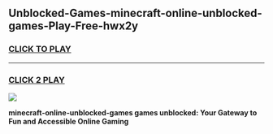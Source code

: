 
## Unblocked-Games-minecraft-online-unblocked-games-Play-Free-hwx2y
<h3>
<a href="https://premium76.site?title=minecraft-online-unblocked-games&ref=20A">CLICK TO PLAY</a></h3>
<hr>

<h3>
<a href="https://premium76.site?title=minecraft-online-unblocked-games&ref=20A">CLICK 2 PLAY</a>
  
</h3>

<a href="https://premium76.site?title=minecraft-online-unblocked-games&ref=20A"><img src="https://clearcache.store/games.png"></a>


**minecraft-online-unblocked-games games unblocked: Your Gateway to Fun and Accessible Online Gaming**
